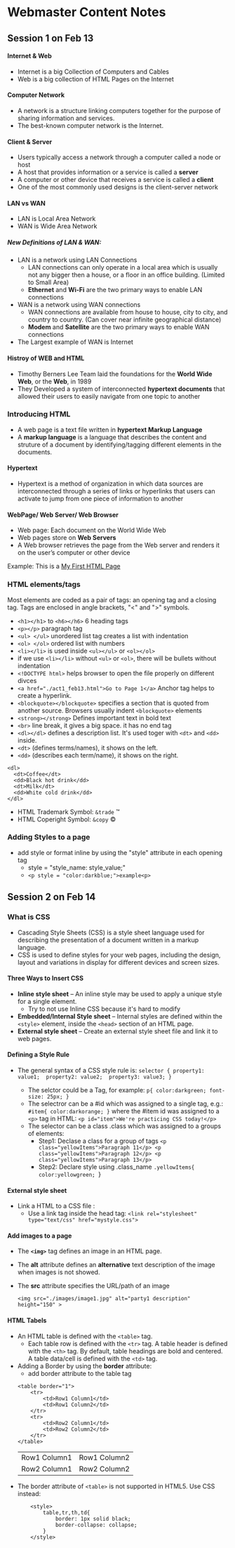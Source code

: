 # Webmaster Content Notes
## Session 1 on Feb 13

#### Internet & Web
- Internet is a big Collection of Computers and Cables 
- Web is a big collection of HTML Pages on the Internet

#### Computer Network
- A network is a structure linking computers together for the purpose of sharing information and services.
- The best-known computer network is the Internet.

#### Client & Server
- Users typically access a network through a computer called a node or host
- A host that provides information or a service is called a **server**
- A computer or other device that receives a service is called a **client**
- One of the most commonly used designs is the client-server network

#### LAN vs WAN
- LAN is Local Area Network 
- WAN is Wide Area Network

##### New Definitions of LAN & WAN:
- LAN is a network using LAN Connections
	- LAN connections can only operate in a local area which is usually not any bigger then a house, or a floor in an office building. (Limited to Small Area)
	- **Ethernet** and **Wi-Fi** are the two primary ways to enable LAN connections
- WAN is a network using WAN connections
	- WAN connections are available from house to house, city to city, and country to country. (Can cover near infinite geographical distance)
	- **Modem** and **Satellite** are the two primary ways to enable WAN connections
- The Largest example of WAN is Internet

#### Histroy of WEB and HTML
- Timothy Berners Lee Team laid the foundations for the **World Wide Web**, or the **Web**, in 1989
- They Developed a system of interconnected **hypertext documents** that allowed their users to easily navigate from one topic to another

### Introducing HTML 
- A web page is a text file written in **hypertext Markup Language**
- A **markup language** is a language that describes the content and struture of a document by identifying/tagging different elements in the documents.


#### Hypertext
- Hypertext is a method of organization in which data sources are interconnected through a series of links or hyperlinks that users can activate to jump from one piece of information to another

#### WebPage/ Web Server/ Web Browser
- Web page: Each document on the World Wide Web
- Web pages store on **Web Servers** 
- A Web browser retrieves the page from the Web server and renders it on the user’s computer or other device

Example: This is a [My First HTML Page](./HTML/act1_feb13.html)

### HTML elements/tags
Most elements are coded as a pair of tags: an opening tag and a closing tag. Tags are enclosed in angle brackets, "<" and ">" symbols.
- `<h1></h1>` to `<h6></h6>` 6 heading tags
- `<p></p>` paragraph tag
- `<ul> </ul>` unordered list tag creates a list with indentation
- `<ol> </ol>` ordered list with numbers
- `<li></li>` is used inside `<ul></ul>` or `<ol></ol>`
- if we use `<li></li>` without `<ul>` or `<ol>`, there will be bullets without indentation
- `<!DOCTYPE html>` helps browser to open the file properly on different divces 
- `<a href="./act1_feb13.html">Go to Page 1</a>` Anchor tag helps to create a hyperlink.
- `<blockquote></blockquote>` specifies a section that is quoted from another source. Browsers usually indent `<blockquote>` elements
- `<strong></strong>` Defines important text in bold text
- `<br>` line break, it gives a big space. it has no end tag
- `<dl></dl>` defines a description list. It's used toger with `<dt>` and `<dd>` inside. 
- `<dt>` (defines terms/names), it shows on the left.
- `<dd>` (describes each term/name), it shows on the right.
```
<dl>
  <dt>Coffee</dt>
  <dd>Black hot drink</dd>
  <dt>Milk</dt>
  <dd>White cold drink</dd>
</dl>
```
- HTML Trademark Symbol: `&trade` &trade;
- HTML Coperight Symbol: `&copy` &copy;

### Adding Styles to a page
- add style or format inline by using the "style" attribute in each opening tag
	- style = "style_name: style_value;"
	- `<p style = "color:darkblue;">example<p>`


## Session 2 on Feb 14

### What is CSS
- Cascading Style Sheets (CSS) is a style sheet language used for describing the presentation of a document written in a markup language.
- CSS is used to define styles for your web pages, including the design, layout and variations in display for different devices and screen sizes.

#### Three Ways to Insert CSS
- **Inline style sheet**
	– An inline style may be used to apply a unique style for a single element.
	- Try to not use Inline CSS because it's hard to modify
- **Embedded/Internal Style sheet**
	– Internal styles are defined within the `<style>` element, inside the `<head>` section of an HTML page.
- **External style sheet**
	– Create an external style sheet file and link it to web pages.

#### Defining a Style Rule
- The general syntax of a CSS style rule is: 
`selector {
	property1: value1; 
	property2: value2; 
	property3: value3;
}`

	- The selctor could be a Tag, for example: 
	  `p{
            color:darkgreen;
            font-size: 25px;
        }`
    - The selectror can be a #id which was assigned to a single tag, e.g.:
	    `#item{
	            color:darkorange;
	        }`
	    where the #item id was assigned to a `<p>` tag in HTML:
	    `
	    	<p id="item">We're practicing CSS today!</p>
	    `
	- The selector can be a class .class which was assigned to a groups of elements:
		- Step1: Declase a class for a group of tags
				`<p class="yellowItems">Paragraph 11</p>
	   			 <p class="yellowItems">Paragraph 12</p>
	    		 <p class="yellowItems">Paragraph 13</p>`
		- Step2: Declare style using .class_name
	        	`.yellowItems{
        			color:yellowgreen;
    			`}
    	

#### External style sheet
- Link a HTML to a CSS file :
	- Use a link tag inside the head tag:
	`<link rel="stylesheet" type="text/css" href="mystyle.css">`

#### Add images to a page
- The **`<img>`** tag defines an image in an HTML page.
- The **alt** attribute defines an **alternative** text description of the image when images is not showed.
- The **src** attribute specifies the URL/path of an image

	`<img src="./images/image1.jpg" alt="party1 description" height="150" >`

#### HTML Tabels
- An HTML table is defined with the `<table>` tag.
	- Each table row is defined with the `<tr>` tag. A table header is defined with the `<th>` tag. By default, table headings are bold and centered. A table data/cell is defined with the `<td>` tag.
- Adding a Border by using the **border** attribute:
	- add border attribute to the table tag
	```
	<table border="1">
        <tr>
            <td>Row1 Column1</td>
            <td>Row1 Column2</td>
        </tr>
        <tr>
            <td>Row2 Column1</td>
            <td>Row2 Column2</td>
        </tr>
    </table>
    ```
    <table>
        <tr>
            <td>Row1 Column1</td>
            <td>Row1 Column2</td>
        </tr>
        <tr>
            <td>Row2 Column1</td>
            <td>Row2 Column2</td>
        </tr>
    </table>
- The border attribute of `<table>` is not supported in HTML5. Use CSS instead:
	```
		<style>
	        table,tr,th,td{
	            border: 1px solid black;
	            border-collapse: collapse;
	        }   
	    </style>
    ```

